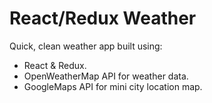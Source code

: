 # React/Redux Weather

Quick, clean weather app built using:

* React & Redux.
* OpenWeatherMap API for weather data.
* GoogleMaps API for mini city location map.
